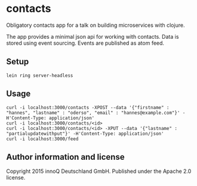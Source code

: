 # contacts

Obligatory contacts app for a talk on building microservices with clojure.

The app provides a minimal json api for working with contacts. Data is stored using event sourcing. Events are published as atom feed.

## Setup

    lein ring server-headless

## Usage

    curl -i localhost:3000/contacts -XPOST --data '{"firstname" : "hannes", "lastname" : "oderso", "email" : "hannes@example.com"}' -H'Content-Type: application/json'
    curl -i localhost:3000/contacts/<id>
    curl -i localhost:3000/contacts/<id> -XPUT --data '{"lastname" : "partialupdatewithput"}' -H'Content-Type: application/json'
    curl -i localhost:3000/feed

## Author information and license

Copyright 2015 innoQ Deutschland GmbH. Published under the Apache 2.0 license.
